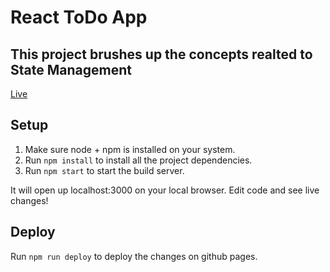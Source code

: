 React ToDo App
=======================================
## This project brushes up the concepts realted to State Management 

[Live](https://devm75.github.io/react-todo)

## Setup

1. Make sure node + npm is installed on your system.
2. Run `npm install` to install all the project dependencies.
3. Run `npm start` to start the build server.

It will open up localhost:3000 on your local browser. Edit code and see live changes!

## Deploy

Run `npm run deploy` to deploy the changes on github pages.
